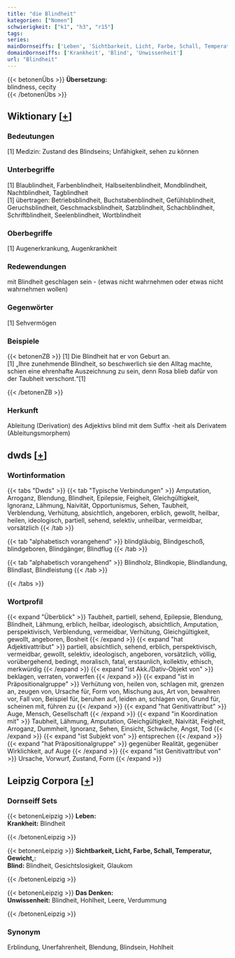 ```yaml
---
title: "die Blindheit"
kategorien: ["Nomen"]
schwierigkeit: ["k1", "h3", "r15"]
tags:
series:
mainDornseiffs: ['Leben', 'Sichtbarkeit, Licht, Farbe, Schall, Temperatur, Gewicht,', 'Das Denken']
domainDornseiffs: ['Krankheit', 'Blind', 'Unwissenheit']
url: "Blindheit"
---
```


{{< betonenÜbs >}}
**Übersetzung:**  
blindness, cecity  
{{< /betonenÜbs >}}

## Wiktionary [[+](https://de.wiktionary.org/wiki/Blindheit)]

### Bedeutungen
[1] Medizin: Zustand des Blindseins; Unfähigkeit, sehen zu können  

### Unterbegriffe
[1] Blaublindheit, Farbenblindheit, Halbseitenblindheit, Mondblindheit, Nachtblindheit, Tagblindheit  
[1] übertragen: Betriebsblindheit, Buchstabenblindheit, Gefühlsblindheit, Geruchsblindheit, Geschmacksblindheit, Satzblindheit, Schachblindheit, Schriftblindheit, Seelenblindheit, Wortblindheit  

### Oberbegriffe
[1] Augenerkrankung, Augenkrankheit  

### Redewendungen
mit Blindheit geschlagen sein - (etwas nicht wahrnehmen oder etwas nicht wahrnehmen wollen)  

### Gegenwörter
[1] Sehvermögen  

### Beispiele
{{< betonenZB >}}
[1] Die Blindheit hat er von Geburt an.  
[1] „Ihre zunehmende Blindheit, so beschwerlich sie den Alltag machte, schien eine ehrenhafte Auszeichnung zu sein, denn Rosa blieb dafür von der Taubheit verschont.“[1]  

{{< /betonenZB >}}
### Herkunft
Ableitung (Derivation) des Adjektivs blind mit dem Suffix -heit als Derivatem (Ableitungsmorphem)  



## dwds [[+](https://www.dwds.de/wb/Blindheit)]

### Wortinformation
{{< tabs "Dwds" >}}
{{< tab "Typische Verbindungen" >}}
Amputation, Arroganz, Blendung, Blindheit, Epilepsie, Feigheit, Gleichgültigkeit, Ignoranz, Lähmung, Naivität, Opportunismus, Sehen, Taubheit, Verblendung, Verhütung, absichtlich, angeboren, erblich, gewollt, heilbar, heilen, ideologisch, partiell, sehend, selektiv, unheilbar, vermeidbar, vorsätzlich
{{< /tab >}}

{{< tab "alphabetisch vorangehend" >}}
blindgläubig, Blindgeschoß, blindgeboren, Blindgänger, Blindflug
{{< /tab >}}

{{< tab "alphabetisch vorangehend" >}}
Blindholz, Blindkopie, Blindlandung, Blindlast, Blindleistung
{{< /tab >}}

{{< /tabs >}}

### Wortprofil
{{< expand "Überblick" >}} Taubheit, partiell, sehend, Epilepsie, Blendung, Blindheit, Lähmung, erblich, heilbar, ideologisch, absichtlich, Amputation, perspektivisch, Verblendung, vermeidbar, Verhütung, Gleichgültigkeit, gewollt, angeboren, Bosheit {{< /expand >}}
{{< expand "hat Adjektivattribut" >}} partiell, absichtlich, sehend, erblich, perspektivisch, vermeidbar, gewollt, selektiv, ideologisch, angeboren, vorsätzlich, völlig, vorübergehend, bedingt, moralisch, fatal, erstaunlich, kollektiv, ethisch, merkwürdig {{< /expand >}}
{{< expand "ist Akk./Dativ-Objekt von" >}} beklagen, verraten, vorwerfen {{< /expand >}}
{{< expand "ist in Präpositionalgruppe" >}} Verhütung von, heilen von, schlagen mit, grenzen an, zeugen von, Ursache für, Form von, Mischung aus, Art von, bewahren vor, Fall von, Beispiel für, beruhen auf, leiden an, schlagen von, Grund für, scheinen mit, führen zu {{< /expand >}}
{{< expand "hat Genitivattribut" >}} Auge, Mensch, Gesellschaft {{< /expand >}}
{{< expand "in Koordination mit" >}} Taubheit, Lähmung, Amputation, Gleichgültigkeit, Naivität, Feigheit, Arroganz, Dummheit, Ignoranz, Sehen, Einsicht, Schwäche, Angst, Tod {{< /expand >}}
{{< expand "ist Subjekt von" >}} entsprechen {{< /expand >}}
{{< expand "hat Präpositionalgruppe" >}} gegenüber Realität, gegenüber Wirklichkeit, auf Auge {{< /expand >}}
{{< expand "ist Genitivattribut von" >}} Ursache, Vorwurf, Zustand, Form {{< /expand >}}

## Leipzig Corpora [[+](https://corpora.uni-leipzig.de/en/res?word=Blindheit&corpusId=deu_newscrawl-public_2018)]

### Dornseiff Sets
{{< betonenLeipzig >}}
**Leben:**  
**Krankheit:** Blindheit  

{{< /betonenLeipzig >}}


{{< betonenLeipzig >}}
**Sichtbarkeit, Licht, Farbe, Schall, Temperatur, Gewicht,:**  
**Blind:** Blindheit, Gesichtslosigkeit, Glaukom  

{{< /betonenLeipzig >}}


{{< betonenLeipzig >}}
**Das Denken:**  
**Unwissenheit:** Blindheit, Hohlheit, Leere, Verdummung  

{{< /betonenLeipzig >}}

### Synonym
Erblindung, Unerfahrenheit, Blendung, Blindsein, Hohlheit

